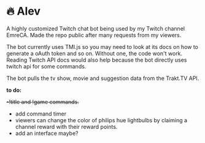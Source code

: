 # 🔥 Alev 

A highly customized Twitch chat bot being used by my Twitch channel EmreCA. Made the repo public after many requests from my viewers.

The bot currently uses TMI.js so you may need to look at its docs on how to generate a oAuth token and so on. Without one, the code won't work. Reading Twitch API docs would also help because the bot directly uses twitch api for some commands.
 
The bot pulls the tv show, movie and suggestion data from the Trakt.TV API. 

**to do:**

~~-!title and !game commands.~~
- add command timer
- viewers can change the color of philips hue lightbulbs by claiming a channel reward with their reward points.
- add an interface maybe?

